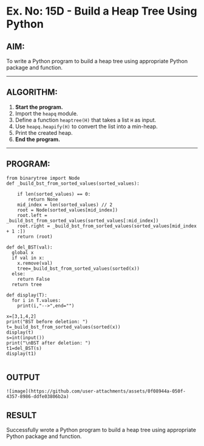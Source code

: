 # Ex. No: 15D - Build a Heap Tree Using Python

## AIM:
To write a Python program to build a heap tree using appropriate Python package and function.

---

## ALGORITHM:

1. **Start the program.**
2. Import the `heapq` module.
3. Define a function `heaptree(H)` that takes a list `H` as input.
4. Use `heapq.heapify(H)` to convert the list into a min-heap.
5. Print the created heap.
6. **End the program.**

---

## PROGRAM:

```
from binarytree import Node
def _build_bst_from_sorted_values(sorted_values):
    
    if len(sorted_values) == 0:
        return None
    mid_index = len(sorted_values) // 2
    root = Node(sorted_values[mid_index])
    root.left = _build_bst_from_sorted_values(sorted_values[:mid_index])
    root.right = _build_bst_from_sorted_values(sorted_values[mid_index + 1 :])  
    return (root)

def del_BST(val):
  global x
  if val in x:
    x.remove(val)
    tree=_build_bst_from_sorted_values(sorted(x))
  else:
    return False
  return tree

def display(T):
  for i in T.values:
    print(i,"-->",end="")

x=[3,1,4,2]
print("BST before deletion: ")
t=_build_bst_from_sorted_values(sorted(x))
display(t)
s=int(input())
print("\nBST after deletion: ")
t1=del_BST(s)
display(t1)


```

## OUTPUT
```
![image](https://github.com/user-attachments/assets/0f08944a-050f-4357-8986-ddfe03806b2a)

```

## RESULT
Successfully wrote a Python program to build a heap tree using appropriate Python package and function.
